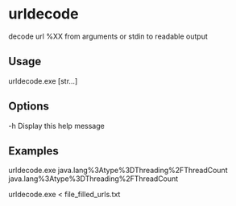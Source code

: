 urldecode
=========

decode url %XX from arguments or stdin to readable output

## Usage 

urldecode.exe [str...]

## Options

-h    Display this help message

## Examples

urldecode.exe java.lang%3Atype%3DThreading%2FThreadCount java.lang%3Atype%3DThreading%2FThreadCount

urldecode.exe < file_filled_urls.txt